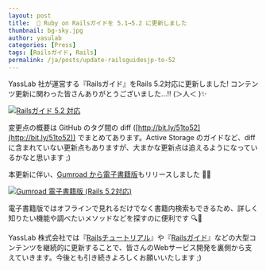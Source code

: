 ```yaml
---
layout: post
title:  📙 Ruby on Railsガイドを 5.1→5.2 に更新しました
thumbnail: bg-sky.jpg
author: yasulab
categories: [Press]
tags: [Railsガイド, Rails]
permalink: /ja/posts/update-railsguidesjp-to-52
---
```


YassLab 社が運営する『Railsガイド』をRails 5.2対応に更新しました! コンテンツ更新に関わった皆さんありがとうございました...!! (＞人＜ )✨

[![Railsガイド 5.2 対応](/img/posts/railsguides-jp_51-52.png)](http://bit.ly/51to52)

変更点の概要は GitHub のタグ間の diff ([http://bit.ly/51to52](http://bit.ly/51to52)) でまとめてあります。Active Storage のガイドなど、diff に含まれていない更新点もありますが、大まかな更新点は追えるようになっているかなと思います ;)

本更新に伴い、[Gumroad から電子書籍版](https://gumroad.com/l/railsguidesjp_ebook)もリリースしました 📙✨

[![Gumroad 電子書籍版 (Rails 5.2対応)](/img/posts/gumroad_cover_52.png)](https://gumroad.com/l/railsguidesjp_ebook)

電子書籍版ではオフラインで見れるだけでなく書籍内検索もできるため、詳しく知りたい機能や調べたいメソッドなどを探すのに便利です 🔍💨 

YassLab 株式会社では『[Railsチュートリアル](https://railstutorial.jp/)』や『[Railsガイド](https://railsguides.jp/)』などの大型コンテンツを継続的に更新することで、皆さんのWebサービス開発を裏側から支えていきます。今後とも引き続きよろしくお願いいたします ;)
